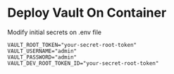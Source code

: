 # Deploy Vault On Container
Modify initial secrets on .env file
~~~shell
VAULT_ROOT_TOKEN="your-secret-root-token"
VAULT_USERNAME="admin"
VAULT_PASSWORD="admin"
VAULT_DEV_ROOT_TOKEN_ID="your-secret-root-token"
~~~
